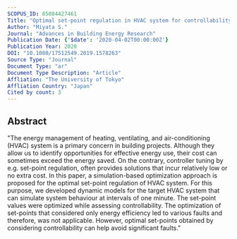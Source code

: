```yaml
---
SCOPUS_ID: 85084427461
Title: "Optimal set-point regulation in HVAC system for controllability and energy efficiency"
Author: "Miyata S."
Journal: "Advances in Building Energy Research"
Publication Date: {'$date': '2020-04-02T00:00:00Z'}
Publication Year: 2020
DOI: "10.1080/17512549.2019.1578263"
Source Type: "Journal"
Document Type: "ar"
Document Type Description: "Article"
Affliation: "The University of Tokyo"
Affliation Country: "Japan"
Cited by count: 3
---
```


## Abstract
"The energy management of heating, ventilating, and air-conditioning (HVAC) system is a primary concern in building projects. Although they allow us to identify opportunities for effective energy use, their⁠ cost can sometimes exceed the energy saved. On the contrary, controller tuning by e.g. set-point regulation, often provides solutions that incur relatively low or no extra cost. In this paper, a simulation-based optimization approach is proposed for the optimal set-point regulation of HVAC system. For this purpose, we developed dynamic models for the target HVAC system that can simulate system behaviour at intervals of one minute. The set-point values were optimized while assessing controllability. The optimization of set-points that considered only energy efficiency led to various faults and therefore, was not applicable. However, optimal set-points obtained by considering controllability can help avoid significant faults."
